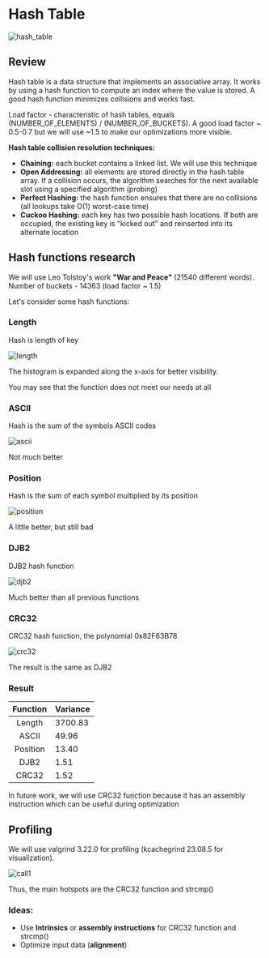 # Hash Table

![hash_table](img/dump.png)

## Review

Hash table is a data structure that implements an associative array. It works by using a hash function to compute an index where the value is stored. A good hash function minimizes collisions and works fast.

Load factor - characteristic of hash tables, equals (NUMBER_OF_ELEMENTS) / (NUMBER_OF_BUCKETS). A good load factor ~ 0.5-0.7 but we will use ~1.5 to make our optimizations more visible.

**Hash table collision resolution techniques:**

 - **Chaining:** each bucket contains a linked list. We will use this technique
 - **Open Addressing:** all elements are stored directly in the hash table array. If a collision occurs, the algorithm searches for the next available slot using a specified algorithm (probing)
 - **Perfect Hashing:** the hash function ensures that there are no collisions (all lookups take O(1) worst-case time)
 - **Cuckoo Hashing:** each key has two possible hash locations. If both are occupied, the existing key is "kicked out" and reinserted into its alternate location

## Hash functions research

We will use Leo Tolstoy's work **"War and Peace"** (21540 different words). Number of buckets - 14363 (load factor ~ 1.5)

Let's consider some hash functions:

### Length

Hash is length of key

![length](img/LengthHistogram.png)

The histogram is expanded along the x-axis for better visibility.

You may see that the function does not meet our needs at all

### ASCII

Hash is the sum of the symbols ASCII codes

![ascii](img/ASCIIHistogram.png)

Not much better

### Position

Hash is the sum of each symbol multiplied by its position

![position](img/PosHistogram.png)

A little better, but still bad

### DJB2

DJB2 hash function

![djb2](img/DJB2Histogram.png)

Much better than all previous functions

### CRC32

CRC32 hash function, the polynomial 0x82F63B78

![crc32](img/CRC32Histogram.png)

The result is the same as DJB2

### Result

Function     |Variance
:-----------:|:-------
Length       | 3700.83
ASCII        | 49.96
Position     | 13.40
DJB2         | 1.51
CRC32        | 1.52

In future work, we will use CRC32 function because it has an assembly instruction which can be useful during optimization

## Profiling

We will use valgrind 3.22.0 for profiling (kcachegrind 23.08.5 for visualization).

![call1](img/callgrind1.png)

Thus, the main hotspots are the CRC32 function and strcmp()

### Ideas:

 - Use **Intrinsics** or **assembly instructions** for CRC32 function and strcmp()
 - Optimize input data (**alignment**)
